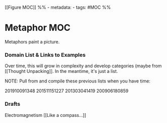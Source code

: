 [[Figure MOC]]
%% - metadata:
	- tags: #MOC %% 
# Metaphor MOC
Metaphors paint a picture. 

### Domain List & Links to Examples
Over time, this will grow in complexity and develop categories (maybe from [[Thought Unpacking]]. In the meantime, it's just a list.

NOTE: Pull from and compile these previous lists when you have time:

201910091348
201511151227
201303041419
200906180859


### Drafts
Electromagnetism [[Like a compass...]] 
